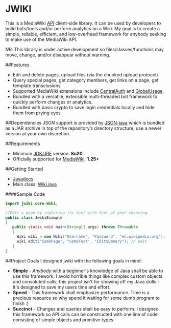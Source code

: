 JWIKI
=========
This is a MediaWiki [API](https://www.mediawiki.org/wiki/API:Main_page) client-side library.  It can be used by developers to build bots/tools and/or perform analytics on a Wiki.  My goal is to create a simple, reliable, efficient, and low-overhead framework for anybody seeking to make use of the MediaWiki API.

_NB_: This library is under active development so files/classes/functions may move, change, and/or disappear without warning.

##Features
* Edit and delete pages, upload files (via the chunked upload protocol)
* Query special pages, get category members, get links on a page, get template transclusions
* Supported MediaWiki extensions include [CentralAuth](https://www.mediawiki.org/wiki/Extension:CentralAuth) and [GlobalUsage](https://www.mediawiki.org/wiki/Extension:GlobalUsage).
* Bundled with a versatile, extensible multi-threaded bot framework to quickly perform changes or analytics.
* Bundled with basic crypto to save login credentials locally and hide them from prying eyes

##Dependencies
JSON support is provided by [JSON-java](https://github.com/douglascrockford/JSON-java) which is bundled as a JAR archive in top of the repository’s directory structure; use a newer version at your own discretion.

##Requirements
* Minimum [JDK/JRE](http://www.oracle.com/technetwork/java/javase/downloads/jdk8-downloads-2133151.html) version: **8u20**
* Officially supported for [MediaWiki](https://www.mediawiki.org/wiki/MediaWiki): **1.25+**

##Getting Started
* [Javadocs](http://fastily.github.io/jwiki/docs/jwiki/)
* Main class: [Wiki.java](https://github.com/fastily/jwiki/blob/master/src/jwiki/core/Wiki.java)

####Sample Code
```java
import jwiki.core.Wiki;

//Edit a page by replacing its text with text of your choosing.
public class JwikiExample
{
   public static void main(String[] args) throws Throwable
   {
     Wiki wiki = new Wiki("Username", "Password", "en.wikipedia.org"); // login
     wiki.edit("SomePage", "SomeText", "EditSummary"); // edit
   }
}
```

##Project Goals
I designed jwiki with the following goals in mind:

* **Simple** - _Anybody_ with a beginner's knowledge of Java shall be able to use this framework.  I avoid horrible things like complex custom objects and convoluted calls; this project isn't for showing off my Java skills - it's designed to save my users time and effort.
* **Speed** - This framework shall emphasize performance.  Time is a precious resource so why spend it waiting for some dumb program to finish :)
* **Succinct** - Changes and queries shall be easy to perform.  I designed this framework so API calls can be constructed with one line of code consisting of simple objects and primitive types.
